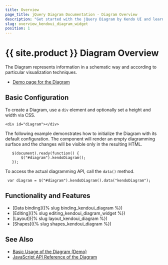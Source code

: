```yaml
---
title: Overview
page_title: jQuery Diagram Documentation - Diagram Overview
description: "Get started with the jQuery Diagram by Kendo UI and learn how to create, initialize, and enable the component."
slug: overview_kendoui_diagram_widget
position: 1
---
```


# {{ site.product }} Diagram Overview

The Diagram represents information in a schematic way and according to particular visualization techniques.

* [Demo page for the Diagram](https://demos.telerik.com/kendo-ui/diagram/index)

## Basic Configuration

To create a Diagram, use a `div` element and optionally set a height and width via CSS.

    <div id="diagram"></div>

The following example demonstrates how to initialize the Diagram with its default configuration. The component will render an empty diagramming surface and the changes will be visible only in the resulting HTML.

       $(document).ready(function() {
           $("#diagram").kendoDiagram();
       });

To access the actual diagramming API, call the `data()` method.

     var diagram = $("#diagram").kendoDiagram().data("kendoDiagram");

## Functionality and Features

* [Data binding]({% slug binding_kendoui_diagram %})
* [Editing]({% slug editing_kendoui_diagram_widget %})
* [Layout]({% slug layout_kendoui_diagram %})
* [Shapes]({% slug shapes_kendoui_diagram %})

## See Also

* [Basic Usage of the Diagram (Demo)](https://demos.telerik.com/kendo-ui/diagram/index)
* [JavaScript API Reference of the Diagram](/api/javascript/dataviz/ui/diagram)
